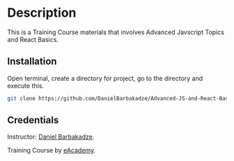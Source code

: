 # Description

This is a Training Course materials that involves Advanced Javscript Topics and React Basics.

## Installation

Open terminal, create a directory for project, go to the directory and execute this.

```bash
git clone https://github.com/DanielBarbakadze/Advanced-JS-and-React-Basics.git
```

## Credentials

Instructor: [Daniel Barbakadze](https://github.com/DanielBarbakadze).

Training Course by [eAcademy](https://eAcademy.ge/).
